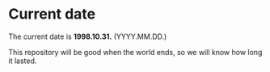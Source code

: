 # Current date

The current date is **1998.10.31.** (YYYY.MM.DD.)

This repository will be good when the world ends, so we will know how long it lasted.